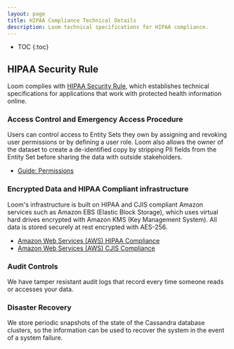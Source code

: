 ```yaml
---
layout: page
title: HIPAA Compliance Technical Details
description: Loom technical specifications for HIPAA compliance.
---
```


* TOC
{:toc}

## HIPAA Security Rule

Loom complies with [HIPAA Security Rule](https://www.hhs.gov/sites/default/files/ocr/privacy/hipaa/administrative/securityrule/techsafeguards.pdf), which establishes technical specifications for applications that work with protected health information online.

### Access Control and Emergency Access Procedure

Users can control access to Entity Sets they own by assigning and revoking user permissions or by defining a user role. Loom also allows the owner of the dataset to create a de-identified copy by stripping PII fields from the Entity Set before sharing the data with outside stakeholders.

* [Guide: Permissions](/guides/permissions/)

### Encrypted Data and HIPAA Compliant infrastructure

Loom's infrastructure is built on HIPAA and CJIS compliant Amazon services such as Amazon EBS (Elastic Block Storage), which uses virtual hard drives encrypted with Amazon KMS (Key Management System). All data is stored securely at rest encrypted with AES-256.

* [Amazon Web Services (AWS) HIPAA Compliance](https://aws.amazon.com/compliance/hipaa-compliance/)
* [Amazon Web Services (AWS) CJIS Compliance](https://aws.amazon.com/compliance/cjis/)

### Audit Controls

We have tamper resistant audit logs that record every time someone reads or accesses your data.

### Disaster Recovery

We store periodic snapshots of the state of the Cassandra database clusters, so the information can be used to recover the system in the event of a system failure.

